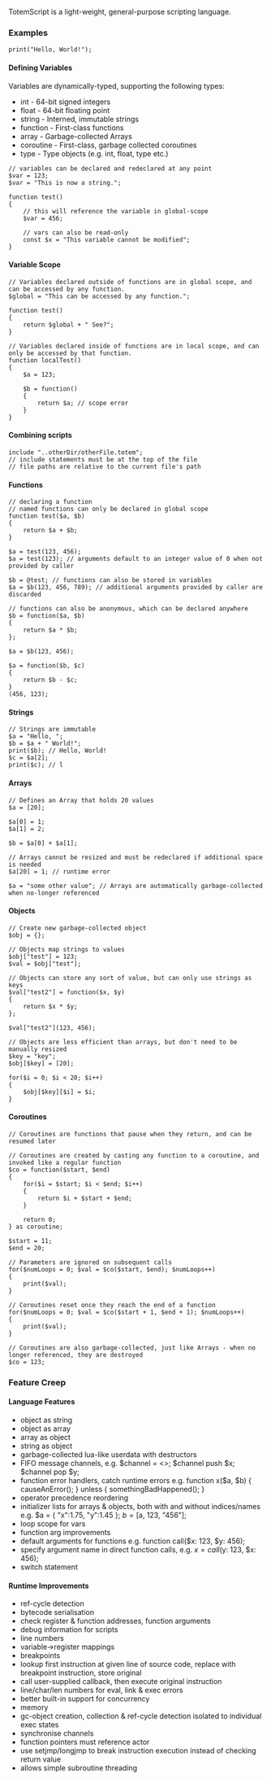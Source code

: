 TotemScript is a light-weight, general-purpose scripting language.
### Examples
```
print("Hello, World!");
```
#### Defining Variables
Variables are dynamically-typed, supporting the following types:
* int - 64-bit signed integers
* float - 64-bit floating point
* string - Interned, immutable strings
* function - First-class functions
* array - Garbage-collected Arrays
* coroutine - First-class, garbage collected coroutines
* type - Type objects (e.g. int, float, type etc.)
```
// variables can be declared and redeclared at any point
$var = 123;
$var = "This is now a string.";

function test()
{
    // this will reference the variable in global-scope
    $var = 456;

    // vars can also be read-only
    const $x = "This variable cannot be modified";
}
```
#### Variable Scope
```
// Variables declared outside of functions are in global scope, and can be accessed by any function.
$global = "This can be accessed by any function.";

function test()
{
    return $global + " See?";
}

// Variables declared inside of functions are in local scope, and can only be accessed by that function.
function localTest()
{
    $a = 123;

    $b = function()
    {
        return $a; // scope error
    }
}

```
#### Combining scripts
```
include "..otherDir/otherFile.totem";
// include statements must be at the top of the file
// file paths are relative to the current file's path
```
#### Functions
```
// declaring a function
// named functions can only be declared in global scope
function test($a, $b)
{
    return $a + $b;
}

$a = test(123, 456); 
$a = test(123); // arguments default to an integer value of 0 when not provided by caller

$b = @test; // functions can also be stored in variables
$a = $b(123, 456, 789); // additional arguments provided by caller are discarded

// functions can also be anonymous, which can be declared anywhere
$b = function($a, $b)
{
    return $a * $b;
};

$a = $b(123, 456);

$a = function($b, $c)
{
    return $b - $c;
}
(456, 123);
```
#### Strings
```
// Strings are immutable
$a = "Hello, ";
$b = $a + " World!";
print($b); // Hello, World!
$c = $a[2];
print($c); // l
```
#### Arrays
```
// Defines an Array that holds 20 values
$a = [20];

$a[0] = 1;
$a[1] = 2;

$b = $a[0] + $a[1];

// Arrays cannot be resized and must be redeclared if additional space is needed
$a[20] = 1; // runtime error

$a = "some other value"; // Arrays are automatically garbage-collected when no-longer referenced
```
#### Objects
```
// Create new garbage-collected object
$obj = {};

// Objects map strings to values
$obj["test"] = 123;
$val = $obj["test"];

// Objects can store any sort of value, but can only use strings as keys
$val["test2"] = function($x, $y)
{
    return $x * $y;
};

$val["test2"](123, 456);

// Objects are less efficient than arrays, but don't need to be manually resized
$key = "key";
$obj[$key] = [20];

for($i = 0; $i < 20; $i++)
{
    $obj[$key][$i] = $i;
}
```
#### Coroutines
```
// Coroutines are functions that pause when they return, and can be resumed later

// Coroutines are created by casting any function to a coroutine, and invoked like a regular function
$co = function($start, $end)
{
    for($i = $start; $i < $end; $i++)
    {
        return $i + $start + $end;
    }

    return 0;
} as coroutine;

$start = 11;
$end = 20;

// Parameters are ignored on subsequent calls
for($numLoops = 0; $val = $co($start, $end); $numLoops++)
{
    print($val);
}

// Coroutines reset once they reach the end of a function
for($numLoops = 0; $val = $co($start + 1, $end + 1); $numLoops++)
{
    print($val);
}

// Coroutines are also garbage-collected, just like Arrays - when no longer referenced, they are destroyed
$co = 123;
```
### Feature Creep
#### Language Features
* object as string
* object as array
* array as object
* string as object
* garbage-collected lua-like userdata with destructors
* FIFO message channels, e.g. $channel = <>; $channel push $x; $channel pop $y;
* function error handlers, catch runtime errors e.g. function x($a, $b) { causeAnError(); } unless { somethingBadHappened(); }
* operator precedence reordering
* initializer lists for arrays & objects, both with and without indices/names e.g. $a = { "x":1.75, "y":1.45 }; $b = [$a, 123, "456"];
* loop scope for vars
* function arg improvements
 * default arguments for functions e.g. function call($x: 123, $y: 456);
 * specify argument name in direct function calls, e.g. $x = call($y: 123, $x: 456);
* switch statement

#### Runtime Improvements
* ref-cycle detection
* bytecode serialisation
 * check register & function addresses, function arguments
* debug information for scripts
 * line numbers
 * variable->register mappings
* breakpoints
 * lookup first instruction at given line of source code, replace with breakpoint instruction, store original
 * call user-supplied callback, then execute original instruction
* line/char/len numbers for eval, link & exec errors
* better built-in support for concurrency
 * memory
  * gc-object creation, collection & ref-cycle detection isolated to individual exec states
  * synchronise channels
 * function pointers must reference actor
* use setjmp/longjmp to break instruction execution instead of checking return value
 * allows simple subroutine threading